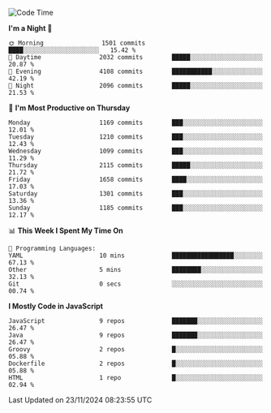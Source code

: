 <!--START_SECTION:waka-->
![Code Time](http://img.shields.io/badge/Code%20Time-1%2C332%20hrs%2049%20mins-blue)

**I'm a Night 🦉** 

```text
🌞 Morning                1501 commits        ████░░░░░░░░░░░░░░░░░░░░░   15.42 % 
🌆 Daytime                2032 commits        █████░░░░░░░░░░░░░░░░░░░░   20.87 % 
🌃 Evening                4108 commits        ███████████░░░░░░░░░░░░░░   42.19 % 
🌙 Night                  2096 commits        █████░░░░░░░░░░░░░░░░░░░░   21.53 % 
```
📅 **I'm Most Productive on Thursday** 

```text
Monday                   1169 commits        ███░░░░░░░░░░░░░░░░░░░░░░   12.01 % 
Tuesday                  1210 commits        ███░░░░░░░░░░░░░░░░░░░░░░   12.43 % 
Wednesday                1099 commits        ███░░░░░░░░░░░░░░░░░░░░░░   11.29 % 
Thursday                 2115 commits        █████░░░░░░░░░░░░░░░░░░░░   21.72 % 
Friday                   1658 commits        ████░░░░░░░░░░░░░░░░░░░░░   17.03 % 
Saturday                 1301 commits        ███░░░░░░░░░░░░░░░░░░░░░░   13.36 % 
Sunday                   1185 commits        ███░░░░░░░░░░░░░░░░░░░░░░   12.17 % 
```


📊 **This Week I Spent My Time On** 

```text
💬 Programming Languages: 
YAML                     10 mins             █████████████████░░░░░░░░   67.13 % 
Other                    5 mins              ████████░░░░░░░░░░░░░░░░░   32.13 % 
Git                      0 secs              ░░░░░░░░░░░░░░░░░░░░░░░░░   00.74 % 
```

**I Mostly Code in JavaScript** 

```text
JavaScript               9 repos             ███████░░░░░░░░░░░░░░░░░░   26.47 % 
Java                     9 repos             ███████░░░░░░░░░░░░░░░░░░   26.47 % 
Groovy                   2 repos             █░░░░░░░░░░░░░░░░░░░░░░░░   05.88 % 
Dockerfile               2 repos             █░░░░░░░░░░░░░░░░░░░░░░░░   05.88 % 
HTML                     1 repo              █░░░░░░░░░░░░░░░░░░░░░░░░   02.94 % 
```




 Last Updated on 23/11/2024 08:23:55 UTC
<!--END_SECTION:waka-->

